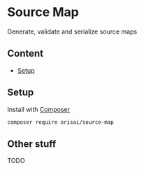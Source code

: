 # Source Map

Generate, validate and serialize source maps

## Content

- [Setup](#setup)

## Setup

Install with [Composer](https://getcomposer.org)

```sh
composer require orisai/source-map
```

## Other stuff

TODO
